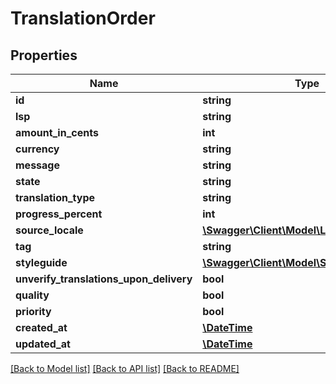 # TranslationOrder

## Properties
Name | Type | Description | Notes
------------ | ------------- | ------------- | -------------
**id** | **string** |  | [optional] 
**lsp** | **string** |  | [optional] 
**amount_in_cents** | **int** |  | [optional] 
**currency** | **string** |  | [optional] 
**message** | **string** |  | [optional] 
**state** | **string** |  | [optional] 
**translation_type** | **string** |  | [optional] 
**progress_percent** | **int** |  | [optional] 
**source_locale** | [**\Swagger\Client\Model\LocalePreview**](LocalePreview.md) |  | [optional] 
**tag** | **string** |  | [optional] 
**styleguide** | [**\Swagger\Client\Model\StyleguidePreview**](StyleguidePreview.md) |  | [optional] 
**unverify_translations_upon_delivery** | **bool** |  | [optional] 
**quality** | **bool** |  | [optional] 
**priority** | **bool** |  | [optional] 
**created_at** | [**\DateTime**](\DateTime.md) |  | [optional] 
**updated_at** | [**\DateTime**](\DateTime.md) |  | [optional] 

[[Back to Model list]](../README.md#documentation-for-models) [[Back to API list]](../README.md#documentation-for-api-endpoints) [[Back to README]](../README.md)


